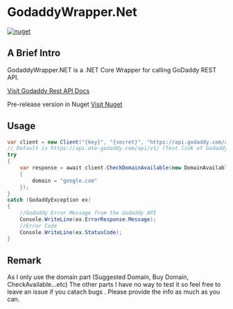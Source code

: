 # GodaddyWrapper.Net

[![nuget](https://img.shields.io/nuget/vpre/GodaddyWrapper.svg)](https://www.nuget.org/packages/GodaddyWrapper)

A Brief Intro
-------------------

GodaddyWrapper.NET is a .NET Core Wrapper for calling GoDaddy REST API.

[Visit Godaddy Rest API Docs](https://developer.godaddy.com/doc)

Pre-release version in Nuget
[Visit Nuget](https://www.nuget.org/packages/GodaddyWrapper/)


Usage
-------------------

```cs
var client = new Client("{key}", "{secret}", "https://api.godaddy.com/api/v1/"); 
// Default is https://api.ote-godaddy.com/api/v1/ (Test link of Godaddy)
try
{
    var response = await client.CheckDomainAvailable(new DomainAvailable
    {
        domain = "google.com"
    });
}
catch (GodaddyException ex) 
{
    //Godaddy Error Message from the Godaddy API
    Console.WriteLine(ex.ErrorResponse.Message);
    //Error Code
    Console.WriteLine(ex.StatusCode);
}
```

Remark
-------------------
As I only use the domain part (Suggested Domain, Buy Domain, CheckAvailable...etc)
The other parts I have no way to test it so feel free to leave an issue if you catach bugs . 
Please provide the info as much as you can.
